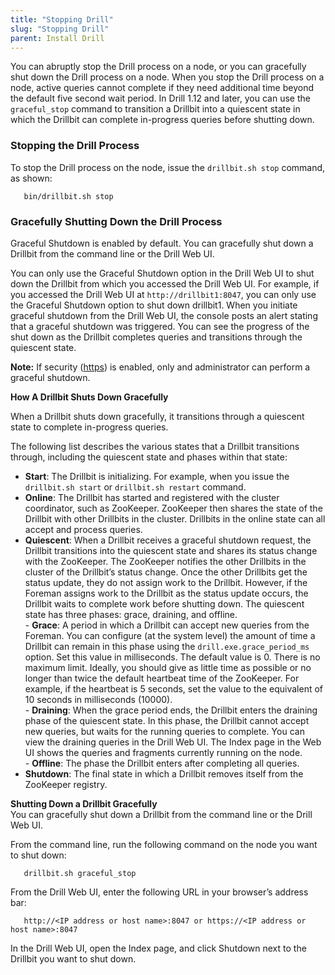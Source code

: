 ```yaml
---
title: "Stopping Drill"
slug: "Stopping Drill"
parent: Install Drill
---
```


You can abruptly stop the Drill process on a node, or you can gracefully shut down the Drill process on a node. When you stop the Drill process on a node, active queries cannot complete if they need additional time beyond the default five second wait period. In Drill 1.12 and later, you can use the `graceful_stop` command to transition a Drillbit into a quiescent state in which the Drillbit can complete in-progress queries before shutting down.  

### Stopping the Drill Process
To stop the Drill process on the node, issue the `drillbit.sh stop` command, as shown:  

       bin/drillbit.sh stop   

### Gracefully Shutting Down the Drill Process

Graceful Shutdown is enabled by default. You can gracefully shut down a Drillbit from the command line or the Drill Web UI. 

You can only use the Graceful Shutdown option in the Drill Web UI to shut down the Drillbit from which you accessed the Drill Web UI. For example, if you accessed the Drill Web UI at `http://drillbit1:8047`, you can only use the Graceful Shutdown option to shut down drillbit1. When you initiate graceful shutdown from the Drill Web UI, the console posts an alert stating that a graceful shutdown was triggered. You can see the progress of the shut down as the Drillbit completes queries and transitions through the quiescent state. 

**Note:** If security ([https]({{site.baseurl}}/docs/configuring-web-ui-and-rest-api-security/)) is enabled, only and administrator can perform a graceful shutdown.  

**How A Drillbit Shuts Down Gracefully**  

When a Drillbit shuts down gracefully, it transitions through a quiescent state to complete in-progress queries. 

The following list describes the various states that a Drillbit transitions through, including the quiescent state and phases within that state:  

- **Start**: The Drillbit is initializing. For example, when you issue the `drillbit.sh start` or `drillbit.sh restart` command.  
- **Online**: The Drillbit has started and registered with the cluster coordinator, such as ZooKeeper. ZooKeeper then shares the state of the Drillbit with other Drillbits in the cluster. Drillbits in the online state can all accept and process queries.  
- **Quiescent**: When a Drillbit receives a graceful shutdown request, the Drillbit transitions into the quiescent state and shares its status change with the ZooKeeper. The ZooKeeper notifies the other Drillbits in the cluster of the Drillbit’s status change. Once the other Drillbits get the status update, they do not assign work to the Drillbit. However, if the Foreman assigns work to the Drillbit as the status update occurs, the Drillbit waits to complete work before shutting down. The quiescent state has three phases: grace, draining, and offline.  
       - **Grace**: A period in which a Drillbit can accept new queries from the Foreman. You can configure (at the system level) the amount of time a Drillbit can remain in this phase using the `drill.exe.grace_period_ms` option. Set this value in milliseconds. The default value is 0. There is no maximum limit. Ideally, you should give as little time as possible or no longer than twice the default heartbeat time of the ZooKeeper. For example, if the heartbeat is 5 seconds, set the value to the equivalent of 10 seconds in milliseconds (10000).   
       - **Draining**:  When the grace period ends, the Drillbit enters the draining phase of the quiescent state. In this phase, the Drillbit cannot accept new queries, but waits for the running queries to complete. You can view the draining queries in the Drill Web UI. The Index page in the Web UI shows the queries and fragments currently running on the node.  
       - **Offline**: The phase the Drillbit enters after completing all queries.   
- **Shutdown**: The final state in which a Drillbit removes itself from the ZooKeeper registry.  

**Shutting Down a Drillbit Gracefully**  
You can gracefully shut down a Drillbit from the command line or the Drill Web UI. 
 
From the command line, run the following command on the node you want to shut down:  

       drillbit.sh graceful_stop

From the Drill Web UI, enter the following URL in your browser’s address bar:

       http://<IP address or host name>:8047 or https://<IP address or host name>:8047

In the Drill Web UI, open the Index page, and click Shutdown next to the Drillbit you want to shut down.
  





